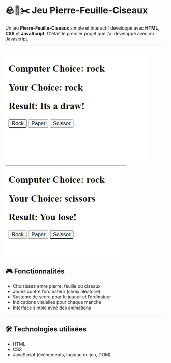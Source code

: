 # 🪨📄✂️ Jeu Pierre-Feuille-Ciseaux

Un jeu **Pierre-Feuille-Ciseaux** simple et interactif développé avec **HTML**, **CSS** et **JavaScript**. C'était le premier projet que j'ai developpé avec du Javascript.

---
![rps1.png](https://github.com/PosiTr0n505/RPG-game/blob/main/rps1.png)
![rps2.png](https://github.com/PosiTr0n505/RPG-game/blob/main/rps2.png)
---

## 🎮 Fonctionnalités

- Choisissez entre pierre, feuille ou ciseaux
- Jouez contre l’ordinateur (choix aléatoire)
- Système de score pour le joueur et l’ordinateur
- Indications visuelles pour chaque manche
- Interface simple avec des animations

---

## 🛠️ Technologies utilisées

- HTML
- CSS
- JavaScript (événements, logique du jeu, DOM)

